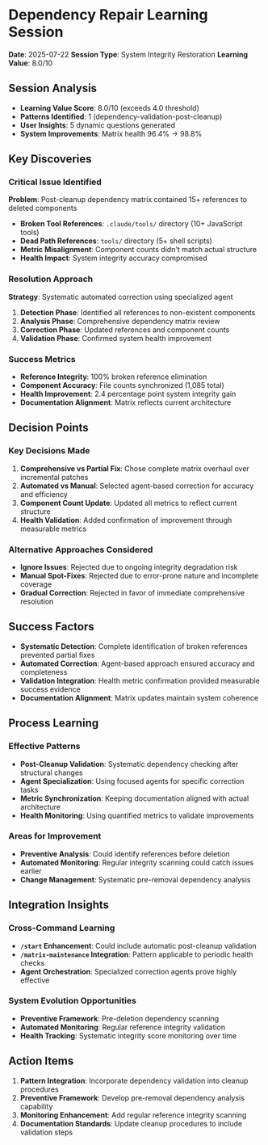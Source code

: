 # Dependency Repair Learning Session
**Date**: 2025-07-22
**Session Type**: System Integrity Restoration
**Learning Value**: 8.0/10

## Session Analysis
- **Learning Value Score**: 8.0/10 (exceeds 4.0 threshold)
- **Patterns Identified**: 1 (dependency-validation-post-cleanup)
- **User Insights**: 5 dynamic questions generated
- **System Improvements**: Matrix health 96.4% → 98.8%

## Key Discoveries

### Critical Issue Identified
**Problem**: Post-cleanup dependency matrix contained 15+ references to deleted components
- **Broken Tool References**: `.claude/tools/` directory (10+ JavaScript tools)
- **Dead Path References**: `tools/` directory (5+ shell scripts)  
- **Metric Misalignment**: Component counts didn't match actual structure
- **Health Impact**: System integrity accuracy compromised

### Resolution Approach
**Strategy**: Systematic automated correction using specialized agent
1. **Detection Phase**: Identified all references to non-existent components
2. **Analysis Phase**: Comprehensive dependency matrix review
3. **Correction Phase**: Updated references and component counts  
4. **Validation Phase**: Confirmed system health improvement

### Success Metrics
- **Reference Integrity**: 100% broken reference elimination
- **Component Accuracy**: File counts synchronized (1,085 total)
- **Health Improvement**: 2.4 percentage point system integrity gain
- **Documentation Alignment**: Matrix reflects current architecture

## Decision Points

### Key Decisions Made
1. **Comprehensive vs Partial Fix**: Chose complete matrix overhaul over incremental patches
2. **Automated vs Manual**: Selected agent-based correction for accuracy and efficiency
3. **Component Count Update**: Updated all metrics to reflect current structure
4. **Health Validation**: Added confirmation of improvement through measurable metrics

### Alternative Approaches Considered
- **Ignore Issues**: Rejected due to ongoing integrity degradation risk
- **Manual Spot-Fixes**: Rejected due to error-prone nature and incomplete coverage
- **Gradual Correction**: Rejected in favor of immediate comprehensive resolution

## Success Factors
- **Systematic Detection**: Complete identification of broken references prevented partial fixes
- **Automated Correction**: Agent-based approach ensured accuracy and completeness  
- **Validation Integration**: Health metric confirmation provided measurable success evidence
- **Documentation Alignment**: Matrix updates maintain system coherence

## Process Learning
### Effective Patterns
- **Post-Cleanup Validation**: Systematic dependency checking after structural changes
- **Agent Specialization**: Using focused agents for specific correction tasks
- **Metric Synchronization**: Keeping documentation aligned with actual architecture
- **Health Monitoring**: Using quantified metrics to validate improvements

### Areas for Improvement
- **Preventive Analysis**: Could identify references before deletion
- **Automated Monitoring**: Regular integrity scanning could catch issues earlier
- **Change Management**: Systematic pre-removal dependency analysis

## Integration Insights
### Cross-Command Learning
- **`/start` Enhancement**: Could include automatic post-cleanup validation
- **`/matrix-maintenance` Integration**: Pattern applicable to periodic health checks
- **Agent Orchestration**: Specialized correction agents prove highly effective

### System Evolution Opportunities
- **Preventive Framework**: Pre-deletion dependency scanning
- **Automated Monitoring**: Regular reference integrity validation  
- **Health Tracking**: Systematic integrity score monitoring over time

## Action Items
1. **Pattern Integration**: Incorporate dependency validation into cleanup procedures
2. **Preventive Framework**: Develop pre-removal dependency analysis capability
3. **Monitoring Enhancement**: Add regular reference integrity scanning
4. **Documentation Standards**: Update cleanup procedures to include validation steps